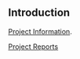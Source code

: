 ## Introduction

[Project Information][info-src].

[Project Reports][report-src]


[info-src]: ./project-info.html "toto"

[report-src]: ./project-reports.html "tutu"

